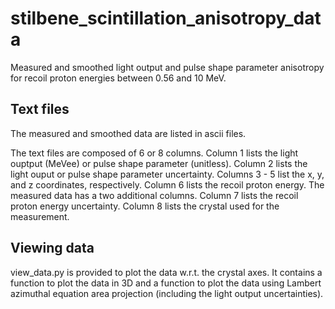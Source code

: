 # stilbene_scintillation_anisotropy_data
Measured and smoothed light output and pulse shape parameter anisotropy for recoil proton energies between 0.56 and 10 MeV.

## Text files    
The measured and smoothed data are listed in ascii files. 

The text files are composed of 6 or 8 columns.  Column 1 lists the light ouptput (MeVee) or pulse shape parameter (unitless).  Column 2 lists the light ouput or pulse shape parameter uncertainty.  Columns 3 - 5 list the x, y, and z coordinates, respectively.  Column 6 lists the recoil proton energy.  The measured data has a two additional columns.  Column 7 lists the recoil proton energy uncertainty.  Column 8 lists the crystal used for the measurement.

## Viewing data
view_data.py is provided to plot the data w.r.t. the crystal axes. 
It contains a function to plot the data in 3D and a function to plot the data using Lambert azimuthal equation area projection (including the light output uncertainties).
